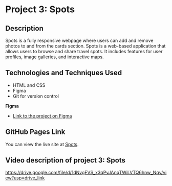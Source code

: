 # Project 3: Spots

## Description

Spots is a fully responsive webpage where users can add and remove photos to and from the cards section. Spots is a web-based application that allows users to browse and share travel spots. It includes features for user profiles, image galleries, and interactive maps.

## Technologies and Techniques Used

- HTML and CSS
- Figma
- Git for version control

**Figma**  
  
* [Link to the project on Figma](https://www.figma.com/file/BBNm2bC3lj8QQMHlnqRsga/Sprint-3-Project-%E2%80%94-Spots?type=design&node-id=2%3A60&mode=design&t=afgNFybdorZO6cQo-1)



## GitHub Pages Link

You can view the live site at [Spots](https://github.com/jonjon5997/se_project_spots.git).

## Video description of project 3: Spots 

https://drive.google.com/file/d/1dNvgFVS_x3qPvJAnqTWiLVTQ6hnw_Nqv/view?usp=drive_link

